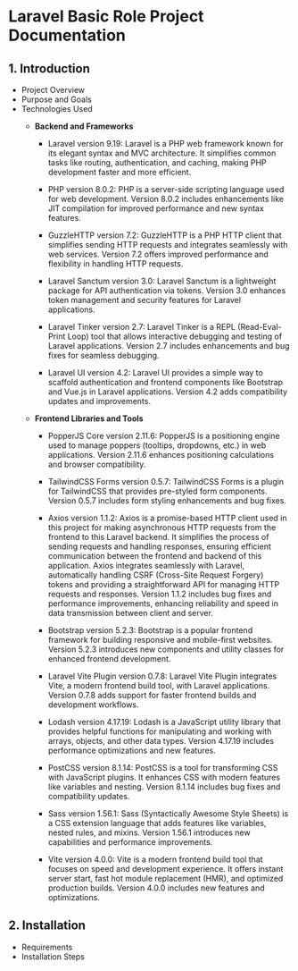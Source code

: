 # Laravel Basic Role Project Documentation

## 1. Introduction
- Project Overview
- Purpose and Goals
- Technologies Used
    - __Backend and Frameworks__
        - Laravel version 9.19: Laravel is a PHP web framework known for its elegant syntax and MVC architecture. It simplifies common tasks like routing, authentication, and caching, making PHP development faster and more efficient.
    
        - PHP version 8.0.2: PHP is a server-side scripting language used for web development. Version 8.0.2 includes enhancements like JIT compilation for improved performance and new syntax features.
    
        - GuzzleHTTP version 7.2: GuzzleHTTP is a PHP HTTP client that simplifies sending HTTP requests and integrates seamlessly with web services. Version 7.2 offers improved performance and flexibility in handling HTTP requests.
            
        - Laravel Sanctum version 3.0: Laravel Sanctum is a lightweight package for API authentication via tokens. Version 3.0 enhances token management and security features for Laravel applications.
            
        - Laravel Tinker version 2.7: Laravel Tinker is a REPL (Read-Eval-Print Loop) tool that allows interactive debugging and testing of Laravel applications. Version 2.7 includes enhancements and bug fixes for seamless debugging.
            
        - Laravel UI version 4.2: Laravel UI provides a simple way to scaffold authentication and frontend components like Bootstrap and Vue.js in Laravel applications. Version 4.2 adds compatibility updates and improvements.

    - __Frontend Libraries and Tools__
        - PopperJS Core version 2.11.6: PopperJS is a positioning engine used to manage poppers (tooltips, dropdowns, etc.) in web applications. Version 2.11.6 enhances positioning calculations and browser compatibility.
        
        - TailwindCSS Forms version 0.5.7: TailwindCSS Forms is a plugin for TailwindCSS that provides pre-styled form components. Version 0.5.7 includes form styling enhancements and bug fixes.
        
        - Axios version 1.1.2: Axios is a promise-based HTTP client used in this project for making asynchronous HTTP requests from the frontend to this Laravel backend. It simplifies the process of sending requests and handling responses, ensuring efficient communication between the frontend and backend of this application. Axios integrates seamlessly with Laravel, automatically handling CSRF (Cross-Site Request Forgery) tokens and providing a straightforward API for managing HTTP requests and responses. Version 1.1.2 includes bug fixes and performance improvements, enhancing reliability and speed in data transmission between client and server.
        
        - Bootstrap version 5.2.3: Bootstrap is a popular frontend framework for building responsive and mobile-first websites. Version 5.2.3 introduces new components and utility classes for enhanced frontend development.
        
        - Laravel Vite Plugin version 0.7.8: Laravel Vite Plugin integrates Vite, a modern frontend build tool, with Laravel applications. Version 0.7.8 adds support for faster frontend builds and development workflows.
        
        - Lodash version 4.17.19: Lodash is a JavaScript utility library that provides helpful functions for manipulating and working with arrays, objects, and other data types. Version 4.17.19 includes performance optimizations and new features.
        
        - PostCSS version 8.1.14: PostCSS is a tool for transforming CSS with JavaScript plugins. It enhances CSS with modern features like variables and nesting. Version 8.1.14 includes bug fixes and compatibility updates.
        
        - Sass version 1.56.1: Sass (Syntactically Awesome Style Sheets) is a CSS extension language that adds features like variables, nested rules, and mixins. Version 1.56.1 introduces new capabilities and performance improvements.
        
        - Vite version 4.0.0: Vite is a modern frontend build tool that focuses on speed and development experience. It offers instant server start, fast hot module replacement (HMR), and optimized production builds. Version 4.0.0 includes new features and optimizations.

## 2. Installation
- Requirements
- Installation Steps


